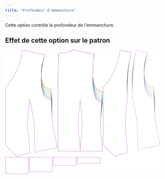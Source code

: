 ```yaml
---
title: "Profondeur d'emmanchure"
---
```


Cette option contrôle la profondeur de l'emmanchure.

## Effet de cette option sur le patron

![Cette image montre l'effet de cette option en superposant plusieurs variantes qui ont une valeur différente pour cette option](wahid_armholedepthfactor_sample.svg "Effet de cette option sur le modèle")
